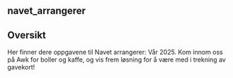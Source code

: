 ## navet_arrangerer

## Oversikt

Her finner dere oppgavene til Navet arrangerer: Vår 2025. Kom innom oss på Awk for boller og kaffe, og vis frem løsning for å være med i trekning av gavekort!

